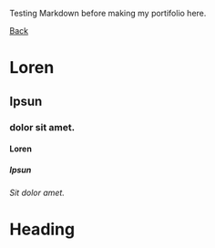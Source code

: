 Testing Markdown before making my portifolio here.

[Back](https://ivandraws.github.io/)

# Loren
## Ipsun
### dolor sit amet.
#### Loren
##### Ipsun
###### Sit dolor amet.

<!---
(ok, then i can use both html and md syntax)
-->

<h1>Heading</h1> 
